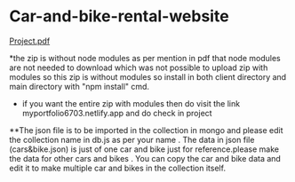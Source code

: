# Car-and-bike-rental-website
[Project.pdf](https://github.com/Pratik67-work/Car-and-bike-rental-website/files/13031553/Project.pdf)


*the zip is without node modules as per mention in pdf that node modules are not needed to download which was not possible to upload zip with modules so this zip is without modules so install in both client directory and main directory with "npm install" cmd.
* if you want the entire zip with modules then do visit the link myportfolio6703.netlify.app and do check in project

**The json file is to be imported in the collection in mongo and please edit the collection name in db.js as per your name . The data in json file (cars&bike.json) is just of one car and bike just for reference.please make the data for other cars and bikes . You can copy the car and bike data and edit it to make multiple car and bikes in the collection itself.
